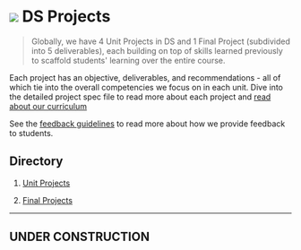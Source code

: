 # ![](https://ga-dash.s3.amazonaws.com/production/assets/logo-9f88ae6c9c3871690e33280fcf557f33.png) DS Projects

> Globally, we have 4 Unit Projects in DS and 1 Final Project (subdivided into 5 deliverables), each building on top of skills learned previously to scaffold students' learning over the entire course.

Each project has an objective, deliverables, and recommendations - all of which tie into the overall competencies we focus on in each unit. Dive into the detailed project spec file to read more about each project and [read about our curriculum](#)

See the [feedback guidelines](#) to read more about how we provide feedback to students.

## Directory
1. [Unit Projects](/projects/unit-projects)

2. [Final Projects](/projects/final-projects)

***

## UNDER CONSTRUCTION
